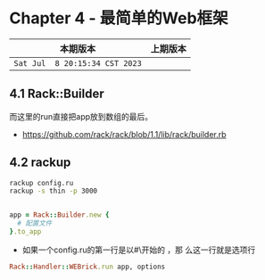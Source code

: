 # Chapter 4 - 最简单的Web框架

|本期版本|上期版本
|:---:|:---:
`Sat Jul  8 20:15:34 CST 2023` |


## 4.1 Rack::Builder

而这里的run直接把app放到数组的最后。

* <https://github.com/rack/rack/blob/1.1/lib/rack/builder.rb>

## 4.2 rackup

```bash
rackup config.ru
rackup -s thin -p 3000
```

```ruby

app = Rack::Builder.new {
  # 配置文件
}.to_app
```

* 如果一个config.ru的第一行是以#\开始的 ，那 么这一行就是选项行


```ruby
Rack::Handler::WEBrick.run app, options
```


